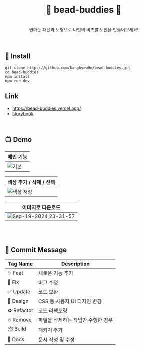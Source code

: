 <br/>

<h1 align="center">🔴 bead-buddies 🔴</h1>
<p align="center">
  <br/>원하는 패턴과 도형으로 나만의 비즈발 도안을 만들어보세요!<br/>
    
<br/>
<br/>

## 🔩 Install
```
git clone https://github.com/kanghyew0n/bead-buddies.git
cd bead-buddies
npm install
npm run dev
```

## Link
* https://bead-buddies.vercel.app/
* [storybook](https://66e968052d38c6b421d6dd25-siigahmprb.chromatic.com/?path=/story/common-button--default)

<br/>

## 📺 Demo


|                          메인 기능                                                      | 
|---------------------------------------------------------------------------------------| 
|![기본](https://github.com/user-attachments/assets/d6c03d3e-9a9a-4eca-b181-8c74a987c93e)| 

|                         색상 추가 / 삭제 / 선택                                            | 
|---------------------------------------------------------------------------------------| 
|![색상 저장](https://github.com/user-attachments/assets/f71c8df1-ad65-403b-856d-87a22dae3f70)| 

|                         이미지로 다운로드                                                  | 
|---------------------------------------------------------------------------------------| 
|![Sep-19-2024 23-31-57](https://github.com/user-attachments/assets/86b01432-85c6-44c6-89c5-1804559f33b8)| 

<br/>
<br/>

## 💬 Commit Message

| Tag Name    | Description                                      |
| ----------- | -------------------------------------------------|
| ✨ Feat     | 새로운 기능 추가                                      |
| 🐛 Fix      | 버그 수정                                           |
| ✅ Update   | 코드 보완                                           |
| 💄 Design   | CSS 등 사용자 UI 디자인 변경                           |
| ♻️ Refactor  | 코드 리팩토링                                        |
| 🔥 Remove   | 파일을 삭제하는 작업만 수행한 경우                         |
| 📦 Build    | 패키지 추가                                          |
| 📝 Docs     | 문서 작성 및 수정                                     |
